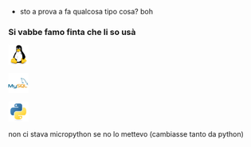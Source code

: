 - sto a prova a fa qualcosa tipo cosa? boh


<h3>Si vabbe famo finta che li so usà</h3>
<p><img src="https://raw.githubusercontent.com/devicons/devicon/master/icons/linux/linux-original.svg" alt="linuxzzzxzxszxzsxz" width="40" height="40"/></p>
<p><img src="https://raw.githubusercontent.com/devicons/devicon/master/icons/mysql/mysql-original-wordmark.svg" alt="mysqlszszszszsszsssz" width="40" height="40"/></p>
<p><img src="https://raw.githubusercontent.com/devicons/devicon/master/icons/python/python-original.svg" alt="pythonzsszsszsszszsz" width="40" height="40"/></p>

non ci stava micropython se no lo mettevo (cambiasse tanto da python)
